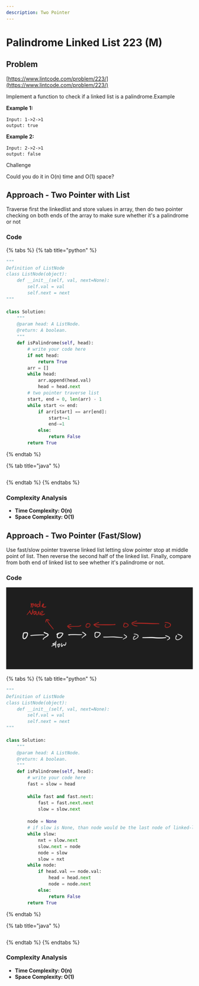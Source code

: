 ```yaml
---
description: Two Pointer
---
```


# Palindrome Linked List 223 (M)

## Problem

[https://www.lintcode.com/problem/223/](https://www.lintcode.com/problem/223/)

Implement a function to check if a linked list is a palindrome.Example

**Example 1:**

```
Input: 1->2->1
output: true
```

**Example 2:**

```
Input: 2->2->1
output: false
```

Challenge

Could you do it in O(n) time and O(1) space?

## Approach - Two Pointer with List

Traverse first the linkedlist and store values in array, then do two pointer checking on both ends of the array to make sure whether it's a palindrome or not

### Code

{% tabs %}
{% tab title="python" %}
```python
"""
Definition of ListNode
class ListNode(object):
    def __init__(self, val, next=None):
        self.val = val
        self.next = next
"""

class Solution:
    """
    @param head: A ListNode.
    @return: A boolean.
    """
    def isPalindrome(self, head):
        # write your code here
        if not head:
            return True
        arr = []
        while head:
            arr.append(head.val)
            head = head.next
        # two pointer traverse list
        start, end = 0, len(arr) - 1
        while start <= end:
            if arr[start] == arr[end]:
                start+=1
                end-=1
            else:
                return False
        return True

```
{% endtab %}

{% tab title="java" %}
```
```
{% endtab %}
{% endtabs %}

### Complexity Analysis

* **Time Complexity: O(n)**
* **Space Complexity: O(1)**



## Approach - Two Pointer (Fast/Slow)&#x20;

Use fast/slow pointer traverse linked list letting slow pointer stop at middle point of list. Then reverse the second half of the linked list. Finally, compare from both end of linked list to see whether it's palindrome or not.&#x20;

### Code

![](<../../../.gitbook/assets/Screen Shot 2021-11-22 at 11.55.05 AM.png>)

{% tabs %}
{% tab title="python" %}
```python
"""
Definition of ListNode
class ListNode(object):
    def __init__(self, val, next=None):
        self.val = val
        self.next = next
"""

class Solution:
    """
    @param head: A ListNode.
    @return: A boolean.
    """
    def isPalindrome(self, head):
        # write your code here
        fast = slow = head

        while fast and fast.next:
            fast = fast.next.next
            slow = slow.next
        
        node = None
        # if slow is None, than node would be the last node of linked-list
        while slow:
            nxt = slow.next
            slow.next = node
            node = slow
            slow = nxt
        while node:
            if head.val == node.val:
                head = head.next
                node = node.next
            else:
                return False
        return True

```
{% endtab %}

{% tab title="java" %}
```
```
{% endtab %}
{% endtabs %}

### Complexity Analysis

* **Time Complexity: O(n)**
* **Space Complexity: O(1)**
